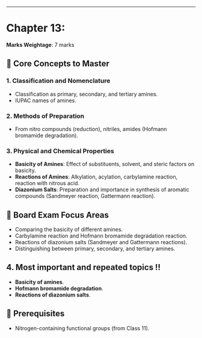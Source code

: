 
---

# Chapter 13: 
**Marks Weightage**: 7 marks

## 🎯 Core Concepts to Master

### 1. Classification and Nomenclature
- Classification as primary, secondary, and tertiary amines.
- IUPAC names of amines.

### 2. Methods of Preparation
- From nitro compounds (reduction), nitriles, amides (Hofmann bromamide degradation).

### 3. Physical and Chemical Properties
- **Basicity of Amines**: Effect of substituents, solvent, and steric factors on basicity.
- **Reactions of Amines**: Alkylation, acylation, carbylamine reaction, reaction with nitrous acid.
- **Diazonium Salts**: Preparation and importance in synthesis of aromatic compounds (Sandmeyer reaction, Gattermann reaction).

## 📝 Board Exam Focus Areas
- Comparing the basicity of different amines.
- Carbylamine reaction and Hofmann bromamide degradation reaction.
- Reactions of diazonium salts (Sandmeyer and Gattermann reactions).
- Distinguishing between primary, secondary, and tertiary amines.

## 4. Most important and repeated topics !!
- **Basicity of amines**.
- **Hofmann bromamide degradation**.
- **Reactions of diazonium salts**.

## 🔗 Prerequisites
- Nitrogen-containing functional groups (from Class 11).